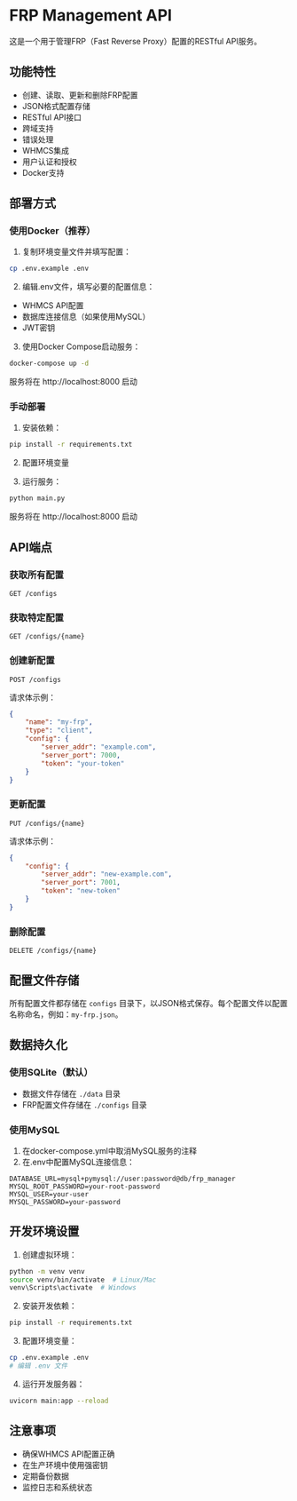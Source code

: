 # FRP Management API

这是一个用于管理FRP（Fast Reverse Proxy）配置的RESTful API服务。

## 功能特性

- 创建、读取、更新和删除FRP配置
- JSON格式配置存储
- RESTful API接口
- 跨域支持
- 错误处理
- WHMCS集成
- 用户认证和授权
- Docker支持

## 部署方式

### 使用Docker（推荐）

1. 复制环境变量文件并填写配置：
```bash
cp .env.example .env
```

2. 编辑.env文件，填写必要的配置信息：
- WHMCS API配置
- 数据库连接信息（如果使用MySQL）
- JWT密钥

3. 使用Docker Compose启动服务：
```bash
docker-compose up -d
```

服务将在 http://localhost:8000 启动

### 手动部署

1. 安装依赖：
```bash
pip install -r requirements.txt
```

2. 配置环境变量

3. 运行服务：
```bash
python main.py
```

服务将在 http://localhost:8000 启动

## API端点

### 获取所有配置
```
GET /configs
```

### 获取特定配置
```
GET /configs/{name}
```

### 创建新配置
```
POST /configs
```

请求体示例：
```json
{
    "name": "my-frp",
    "type": "client",
    "config": {
        "server_addr": "example.com",
        "server_port": 7000,
        "token": "your-token"
    }
}
```

### 更新配置
```
PUT /configs/{name}
```

请求体示例：
```json
{
    "config": {
        "server_addr": "new-example.com",
        "server_port": 7001,
        "token": "new-token"
    }
}
```

### 删除配置
```
DELETE /configs/{name}
```

## 配置文件存储

所有配置文件都存储在 `configs` 目录下，以JSON格式保存。每个配置文件以配置名称命名，例如：`my-frp.json`。

## 数据持久化

### 使用SQLite（默认）
- 数据文件存储在 `./data` 目录
- FRP配置文件存储在 `./configs` 目录

### 使用MySQL
1. 在docker-compose.yml中取消MySQL服务的注释
2. 在.env中配置MySQL连接信息：
```env
DATABASE_URL=mysql+pymysql://user:password@db/frp_manager
MYSQL_ROOT_PASSWORD=your-root-password
MYSQL_USER=your-user
MYSQL_PASSWORD=your-password
```

## 开发环境设置

1. 创建虚拟环境：
```bash
python -m venv venv
source venv/bin/activate  # Linux/Mac
venv\Scripts\activate  # Windows
```

2. 安装开发依赖：
```bash
pip install -r requirements.txt
```

3. 配置环境变量：
```bash
cp .env.example .env
# 编辑 .env 文件
```

4. 运行开发服务器：
```bash
uvicorn main:app --reload
```

## 注意事项

- 确保WHMCS API配置正确
- 在生产环境中使用强密钥
- 定期备份数据
- 监控日志和系统状态
